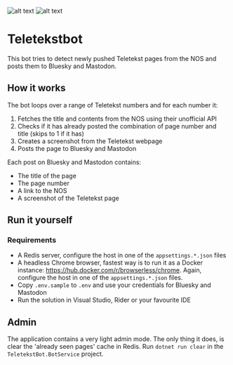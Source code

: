 ![alt text](https://github.com/LoranKloeze/teletekstbot-net/actions/workflows/test.yml/badge.svg)
![alt text](https://github.com/LoranKloeze/teletekstbot-net/actions/workflows/test_and_deploy.yml/badge.svg)
# Teletekstbot
This bot tries to detect newly pushed Teletekst pages from the NOS
and posts them to Bluesky and Mastodon.

## How it works
The bot loops over a range of Teletekst numbers and for each number it:
1. Fetches the title and contents from the NOS using their unofficial API
2. Checks if it has already posted the combination of page number and title (skips to 1 if it has)
3. Creates a screenshot from the Teletekst webpage
4. Posts the page to Bluesky and Mastodon

Each post on Bluesky and Mastodon contains:
- The title of the page
- The page number
- A link to the NOS
- A screenshot of the Teletekst page

## Run it yourself
### Requirements
- A Redis server, configure the host in one of the `appsettings.*.json` files
- A headless Chrome browser, fastest way is to run it as a Docker instance: 
  https://hub.docker.com/r/browserless/chrome. Again, configure the host in one
  of the `appsettings.*.json` files.
- Copy `.env.sample` to `.env` and use your credentials for Bluesky and Mastodon
- Run the solution in Visual Studio, Rider or your favourite IDE

## Admin

The application contains a very light admin mode. The only thing it does, is clear 
the 'already seen pages' cache in Redis. Run `dotnet run clear` in 
the `TeletekstBot.BotService` project.
